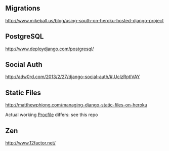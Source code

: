 Migrations
----------
http://www.mikeball.us/blog/using-south-on-heroku-hosted-django-project

PostgreSQL
----------
http://www.deploydjango.com/postgresql/

Social Auth
-----------
http://adw0rd.com/2013/2/27/django-social-auth/#.UclzRptlVAY

Static Files
------------
http://matthewphiong.com/managing-django-static-files-on-heroku

Actual working [Procfile](../master/Procfile) differs: see this repo

Zen
---
http://www.12factor.net/